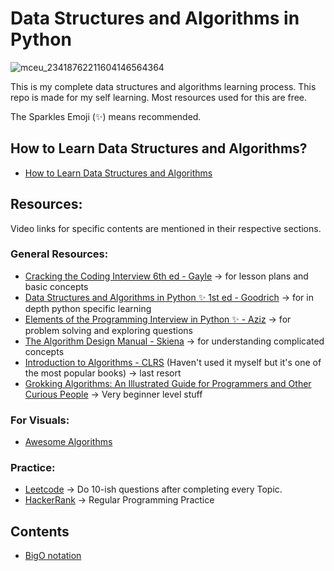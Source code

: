# Data Structures and Algorithms in Python

![mceu_23418762211604146564364](https://user-images.githubusercontent.com/70666023/124493185-aed8be00-ddf8-11eb-8253-ca3d26064acd.jpg)

This is my complete data structures and algorithms learning process. 
This repo is made for my self learning. Most resources used for this are free.
 
The Sparkles Emoji (✨) means recommended.

## How to Learn Data Structures and Algorithms?
* [How to Learn Data Structures and Algorithms](https://youtu.be/fO0Nr8_--MI)

## Resources:
Video links for specific contents are mentioned in their respective sections.
### General Resources:
* [Cracking the Coding Interview 6th ed - Gayle](https://www.amazon.com/Cracking-Coding-Interview-Programming-Questions/dp/0984782850) -> for lesson plans and basic concepts
* [Data Structures and Algorithms in Python ✨ 1st ed - Goodrich](https://www.amazon.com/Structures-Algorithms-Python-Michael-Goodrich/dp/1118290275/ref=pd_sbs_9/146-7117112-3214425?pd_rd_w=u0eqq&pf_rd_p=43345e03-9e2a-47c0-9b70-a50aa5ecbd5c&pf_rd_r=GH4061FRHKTZNWK7ZJ8Y&pd_rd_r=c91ffc68-6290-4fc9-a165-950ed977867a&pd_rd_wg=hROgA&pd_rd_i=1118290275&psc=1) -> for in depth python specific learning
* [Elements of the Programming Interview in Python ✨ - Aziz](https://www.amazon.com/Elements-Programming-Interviews-Python-Insiders/dp/1537713949/ref=pd_sbs_3/146-7117112-3214425?pd_rd_w=h1Gnk&pf_rd_p=43345e03-9e2a-47c0-9b70-a50aa5ecbd5c&pf_rd_r=3W8ND85QTCQKRJFW53AW&pd_rd_r=244165c1-9543-4cde-ab20-6fedd20ab61a&pd_rd_wg=Mlj5i&pd_rd_i=1537713949&psc=1) -> for problem solving and exploring questions
* [The Algorithm Design Manual - Skiena](https://www.amazon.com/Algorithm-Design-Manual-Steven-Skiena/dp/1849967202/ref=pd_sbs_7/146-7117112-3214425?pd_rd_w=JNweZ&pf_rd_p=43345e03-9e2a-47c0-9b70-a50aa5ecbd5c&pf_rd_r=YS938S6HF8HDZ3C3VW7T&pd_rd_r=0880b776-764d-4269-88b0-21914e3be232&pd_rd_wg=eUOYw&pd_rd_i=1849967202&psc=1) -> for understanding complicated concepts
* [Introduction to Algorithms - CLRS](https://www.amazon.com/Introduction-Algorithms-3rd-MIT-Press/dp/0262033844/ref=pd_sbs_6/146-7117112-3214425?pd_rd_w=XGJL2&pf_rd_p=43345e03-9e2a-47c0-9b70-a50aa5ecbd5c&pf_rd_r=6K6T3JJDJ7C8750FZ7VY&pd_rd_r=5a60e2cb-f9ce-4843-89a3-acc6d3ae9851&pd_rd_wg=m77Wv&pd_rd_i=0262033844&psc=1) (Haven't used it myself but it's one of the most popular books) -> last resort
* [Grokking Algorithms: An Illustrated Guide for Programmers and Other Curious People](https://www.amazon.com/Grokking-Algorithms-illustrated-programmers-curious/dp/1617292230) -> Very beginner level stuff

### For Visuals:
* [Awesome Algorithms](https://github.com/tayllan/awesome-algorithms)
### Practice:
* [Leetcode](https://leetcode.com/) -> Do 10-ish questions after completing every Topic.
* [HackerRank](https://www.hackerrank.com/) -> Regular Programming Practice

## Contents
* [BigO notation](https://github.com/prottayislive/data_structures_and_algorithms/blob/main/BigO%20notation/BigO.md)
